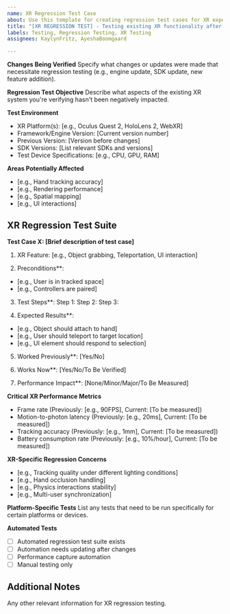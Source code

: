 ```yaml
---
name: XR Regression Test Case
about: Use this template for creating regression test cases for XR experiences
title: "[XR REGRESSION TEST] - Testing existing XR functionality after changes"
labels: Testing, Regression Testing, XR Testing
assignees: KaylynFritz, AyeshaBoomgaard

---
```


**Changes Being Verified**
Specify what changes or updates were made that necessitate regression testing (e.g., engine update, SDK update, new feature addition).

**Regression Test Objective**
Describe what aspects of the existing XR system you're verifying hasn't been negatively impacted.

**Test Environment**
- XR Platform(s): [e.g., Oculus Quest 2, HoloLens 2, WebXR]
- Framework/Engine Version: [Current version number]
- Previous Version: [Version before changes]
- SDK Versions: [List relevant SDKs and versions]
- Test Device Specifications: [e.g., CPU, GPU, RAM]

**Areas Potentially Affected**
- [e.g., Hand tracking accuracy]
- [e.g., Rendering performance]
- [e.g., Spatial mapping]
- [e.g., UI interactions]

## XR Regression Test Suite

**Test Case X: [Brief description of test case]**
1. XR Feature: [e.g., Object grabbing, Teleportation, UI interaction]

2. Preconditions**: 
- [e.g., User is in tracked space]
- [e.g., Controllers are paired]

3. Test Steps**:
Step 1:
Step 2:
Step 3:

4. Expected Results**:
- [e.g., Object should attach to hand]
- [e.g., User should teleport to target location]
- [e.g., UI element should respond to selection]

5. Worked Previously**: [Yes/No]

6. Works Now**: [Yes/No/To Be Verified]

7. Performance Impact**: [None/Minor/Major/To Be Measured]

**Critical XR Performance Metrics**
- Frame rate (Previously: [e.g., 90FPS], Current: [To be measured])
- Motion-to-photon latency (Previously: [e.g., 20ms], Current: [To be measured])
- Tracking accuracy (Previously: [e.g., 1mm], Current: [To be measured])
- Battery consumption rate (Previously: [e.g., 10%/hour], Current: [To be measured])

**XR-Specific Regression Concerns**
- [e.g., Tracking quality under different lighting conditions]
- [e.g., Hand occlusion handling]
- [e.g., Physics interactions stability]
- [e.g., Multi-user synchronization]

**Platform-Specific Tests**
List any tests that need to be run specifically for certain platforms or devices.

**Automated Tests**
- [ ] Automated regression test suite exists
- [ ] Automation needs updating after changes
- [ ] Performance capture automation
- [ ] Manual testing only

## Additional Notes
Any other relevant information for XR regression testing.
